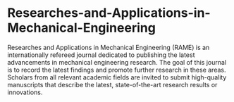 Researches-and-Applications-in-Mechanical-Engineering
=====================================================

Researches and Applications in Mechanical Engineering (RAME) is an internationally refereed journal dedicated to publishing the latest advancements in mechanical engineering research. The goal of this journal is to record the latest findings and promote further research in these areas. Scholars from all relevant academic fields are invited to submit high-quality manuscripts that describe the latest, state-of-the-art research results or innovations.
